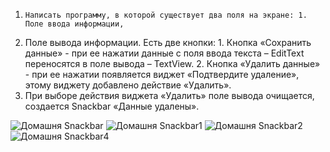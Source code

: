 1.     Написать программу, в которой существует два поля на экране: 1. Поле ввода информации,
2. Поле вывода информации. Есть две кнопки: 1. Кнопка «Сохранить данные» - при ее нажатии данные с поля ввода текста – EditText переносятся в поле вывода – TextView. 2. Кнопка «Удалить данные» - при ее нажатии появляется виджет «Подтвердите удаление», этому виджету добавлено действие «Удалить».
3.  При выборе действия виджета «Удалить» поле вывода очищается, создается Snackbar «Данные удалены».

![Домашня Snackbar](https://github.com/user-attachments/assets/2d98f063-5986-4a8d-80cc-ad0f168c29c2)
![Домашня Snackbar1](https://github.com/user-attachments/assets/5a2248ea-ffa7-47e6-b782-c6d904dabefb)
![Домашня Snackbar2](https://github.com/user-attachments/assets/678bb287-3c09-4f0a-b57a-8ae1f27552c2)
![Домашня Snackbar4](https://github.com/user-attachments/assets/604a6e5f-8dbc-4cd2-970b-4f7f91eb20d2)
